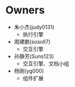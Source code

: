 
# Owners

* 朱小杰(judy0131)
  * 执行引擎
* 周建鹏(sosoll7)
  * 交互引擎
* 孙静芳(Suns123)
  * 交互引擎、文档小组
* 杨刚(yg000)
  * 组件扩展
